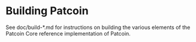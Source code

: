 Building Patcoin
================

See doc/build-*.md for instructions on building the various
elements of the Patcoin Core reference implementation of Patcoin.
